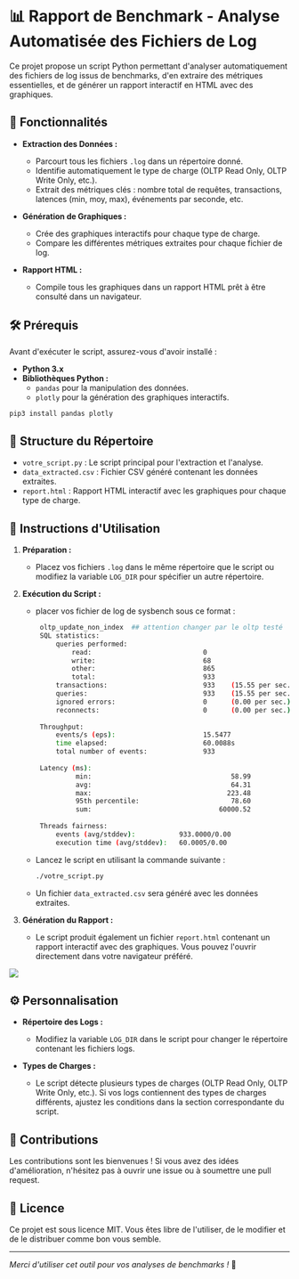 
# 📊 Rapport de Benchmark - Analyse Automatisée des Fichiers de Log

Ce projet propose un script Python permettant d'analyser automatiquement des fichiers de log issus de benchmarks, d'en extraire des métriques essentielles, et de générer un rapport interactif en HTML avec des graphiques.

## 🚀 Fonctionnalités

- **Extraction des Données :** 
  - Parcourt tous les fichiers `.log` dans un répertoire donné.
  - Identifie automatiquement le type de charge (OLTP Read Only, OLTP Write Only, etc.).
  - Extrait des métriques clés : nombre total de requêtes, transactions, latences (min, moy, max), événements par seconde, etc.

- **Génération de Graphiques :**
  - Crée des graphiques interactifs pour chaque type de charge.
  - Compare les différentes métriques extraites pour chaque fichier de log.

- **Rapport HTML :**
  - Compile tous les graphiques dans un rapport HTML prêt à être consulté dans un navigateur.

## 🛠️ Prérequis

Avant d'exécuter le script, assurez-vous d'avoir installé :

- **Python 3.x**
- **Bibliothèques Python :**
  - `pandas` pour la manipulation des données.
  - `plotly` pour la génération des graphiques interactifs.

```bash
pip3 install pandas plotly
```

## 📂 Structure du Répertoire

- `votre_script.py` : Le script principal pour l'extraction et l'analyse.
- `data_extracted.csv` : Fichier CSV généré contenant les données extraites.
- `report.html` : Rapport HTML interactif avec les graphiques pour chaque type de charge.

## 📝 Instructions d'Utilisation

1. **Préparation :**
   - Placez vos fichiers `.log` dans le même répertoire que le script ou modifiez la variable `LOG_DIR` pour spécifier un autre répertoire.

2. **Exécution du Script :**

   - placer vos fichier de log de sysbench sous ce format :
  
     ```bash
      oltp_update_non_index  ## attention changer par le oltp testé
      SQL statistics:
          queries performed:
              read:                            0
              write:                           68
              other:                           865
              total:                           933
          transactions:                        933    (15.55 per sec.)
          queries:                             933    (15.55 per sec.)
          ignored errors:                      0      (0.00 per sec.)
          reconnects:                          0      (0.00 per sec.)
      
      Throughput:
          events/s (eps):                      15.5477
          time elapsed:                        60.0088s
          total number of events:              933
      
      Latency (ms):
               min:                                   58.99
               avg:                                   64.31
               max:                                  223.48
               95th percentile:                       78.60
               sum:                                60000.52
      
      Threads fairness:
          events (avg/stddev):           933.0000/0.00
          execution time (avg/stddev):   60.0005/0.00
     ```

   - Lancez le script en utilisant la commande suivante :
     ```bash
     ./votre_script.py
     ```
   - Un fichier `data_extracted.csv` sera généré avec les données extraites.
  
     
4. **Génération du Rapport :**
   - Le script produit également un fichier `report.html` contenant un rapport interactif avec des graphiques. Vous pouvez l'ouvrir directement dans votre navigateur préféré.

![](https://i.imgur.com/T2ts60J.png)

## ⚙️ Personnalisation

- **Répertoire des Logs :**
  - Modifiez la variable `LOG_DIR` dans le script pour changer le répertoire contenant les fichiers logs.

- **Types de Charges :**
  - Le script détecte plusieurs types de charges (OLTP Read Only, OLTP Write Only, etc.). Si vos logs contiennent des types de charges différents, ajustez les conditions dans la section correspondante du script.

## 🤝 Contributions

Les contributions sont les bienvenues ! Si vous avez des idées d'amélioration, n'hésitez pas à ouvrir une issue ou à soumettre une pull request.

## 📄 Licence

Ce projet est sous licence MIT. Vous êtes libre de l'utiliser, de le modifier et de le distribuer comme bon vous semble.

---

*Merci d'utiliser cet outil pour vos analyses de benchmarks !* 🎉
